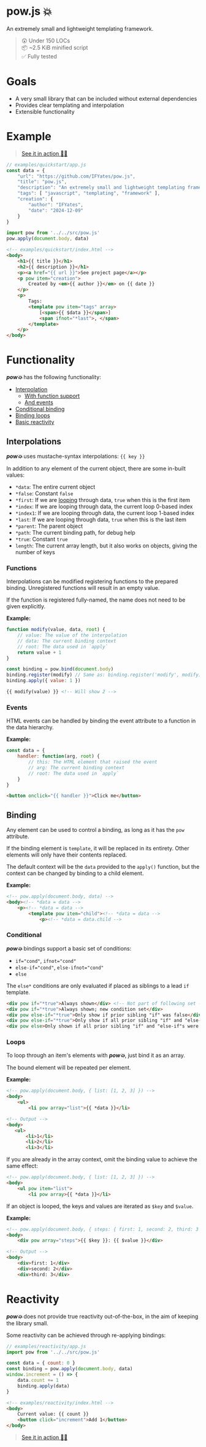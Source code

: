 # pow.js 💥
An extremely small and lightweight templating framework.

> 😲 Under 150 LOCs  
> 📦 ~2.5 KiB minified script  
> ✅ Fully tested

# Goals
* A very small library that can be included without external dependencies
* Provides clear templating and interpolation
* Extensible functionality

# Example
> [See it in action 🏃‍➡️](https://ifyates.github.io/pow.js/examples/quickstart/)
```js
// examples/quickstart/app.js
const data = {
    "url": "https://github.com/IFYates/pow.js",
    "title": "pow.js",
    "description": "An extremely small and lightweight templating framework.",
    "tags": [ "javascript", "templating", "framework" ],
    "creation": {
        "author": "IFYates",
        "date": "2024-12-09"
    }
}

import pow from '../../src/pow.js'
pow.apply(document.body, data)
```
```html
<!-- examples/quickstart/index.html -->
<body>
    <h1>{{ title }}</h1>
    <h2>{{ description }}</h1>
    <p><a href="{{ url }}">See project page</a></p>
    <p pow item="creation">
        Created by <em>{{ author }}</em> on {{ date }}
    </p>
    <p>
        Tags:
        <template pow item="tags" array>
            [<span>{{ $data }}</span>]
            <span ifnot="*last">, </span>
        </template>
    </p>
</body>
```

# Functionality
**_pow💥_** has the following functionality:
* [Interpolation](#interpolations)
  * [With function support](#functions)
  * [And events](#events)
* [Conditional binding](#conditional)
* [Binding loops](#loops)
* [Basic reactivity](#reactivity)

## Interpolations
**_pow💥_** uses mustache-syntax interpolations: `{{ key }}`

In addition to any element of the current object, there are some in-built values:
* `*data`: The entire current object
* `*false`: Constant `false`
* `*first`: If we are [looping](#Looping) through data, `true` when this is the first item
* `*index`: If we are looping through data, the current loop 0-based index
* `*index1`: If we are looping through data, the current loop 1-based index
* `*last`: If we are looping through data, `true` when this is the last item
* `*parent`: The parent object
* `*path`: The current binding path, for debug help
* `*true`: Constant `true`
* `length`: The current array length, but it also works on objects, giving the number of keys

### Functions
Interpolations can be modified registering functions to the prepared binding.  Unregistered functions will result in an empty value.

If the function is registered fully-named, the name does not need to be given explicitly.

**Example:**
```js
function modify(value, data, root) {
    // value: The value of the interpolation
    // data: The current binding context
    // root: The data used in `apply`
    return value + 1
}

const binding = pow.bind(document.body)
binding.register(modify) // Same as: binding.register('modify', modify)
binding.apply({ value: 1 })
```
```html
{{ modify(value) }} <!-- Will show 2 -->
```

### Events
HTML events can be handled by binding the event attribute to a function in the data hierarchy.

**Example:**
```js
const data = {
    handler: function(arg, root) {
        // this: The HTML element that raised the event
        // arg: The current binding context
        // root: The data used in `apply`
    }
}
```
```html
<button onclick="{{ handler }}">Click me</button>
```

## Binding
Any element can be used to control a binding, as long as it has the `pow` attribute.

If the binding element is `template`, it will be replaced in its entirety. Other elements will only have their contents replaced.

The default context will be the `data` provided to the `apply()` function, but the context can be changed by binding to a child element.

**Example:**
```html
<!-- pow.apply(document.body, data) -->
<body><!-- *data = data -->
    <p><!-- *data = data -->
        <template pow item="child"><!-- *data = data -->
            <p><!-- *data = data.child -->
```

### Conditional
**_pow💥_** bindings support a basic set of conditions:
* `if="cond"`, `ifnot="cond"`
* `else-if="cond"`, `else-ifnot="cond"`
* `else`

The `else*` conditions are only evaluated if placed as siblings to a lead `if` template.
```html
<div pow if="*true">Always shown</div> <!-- Not part of following set -->
<div pow if="*true">Always shown; new condition set</div>
<div pow else-if="*true">Only show if prior sibling "if" was false</div>
<div pow else-if="*true">Only show if all prior sibling "if" and "else-if"s were false</div>
<div pow else>Only shown if all prior sibling "if" and "else-if"s were false</div>
```

### Loops
To loop through an item's elements with **_pow💥_**, just bind it as an array.

The bound element will be repeated per element.

**Example:**
```html
<!-- pow.apply(document.body, { list: [1, 2, 3] }) -->
<body>
    <ul>
        <li pow array="list">{{ *data }}</li>
```
```html
<!-- Output -->
<body>
   <ul>
       <li>1</li>
       <li>2</li>
       <li>3</li>
```

If you are already in the array context, omit the binding value to achieve the same effect:
```html
<!-- pow.apply(document.body, { list: [1, 2, 3] }) -->
<body>
    <ul pow item="list">
        <li pow array>{{ *data }}</li>
```

If an object is looped, the keys and values are iterated as `$key` and `$value`.

**Example:**
```html
<!-- pow.apply(document.body, { steps: { first: 1, second: 2, third: 3 } }) -->
<body>
    <div pow array="steps">{{ $key }}: {{ $value }}</div>
```
```html
<!-- Output -->
<body>
    <div>first: 1</div>
    <div>second: 2</div>
    <div>third: 3</div>
```

# Reactivity
**_pow💥_** does not provide true reactivity out-of-the-box, in the aim of keeping the library small.

Some reactivity can be achieved through re-applying bindings:
```js
// examples/reactivity/app.js
import pow from '../../src/pow.js'

const data = { count: 0 }
const binding = pow.apply(document.body, data)
window.increment = () => {
    data.count += 1
    binding.apply(data)
}
```
```html
<!-- examples/reactivity/index.html -->
<body>
    Current value: {{ count }}
    <button click="increment">Add 1</button>
</body>
```
> [See it in action 🏃‍➡️](https://ifyates.github.io/pow.js/examples/reactivity/)